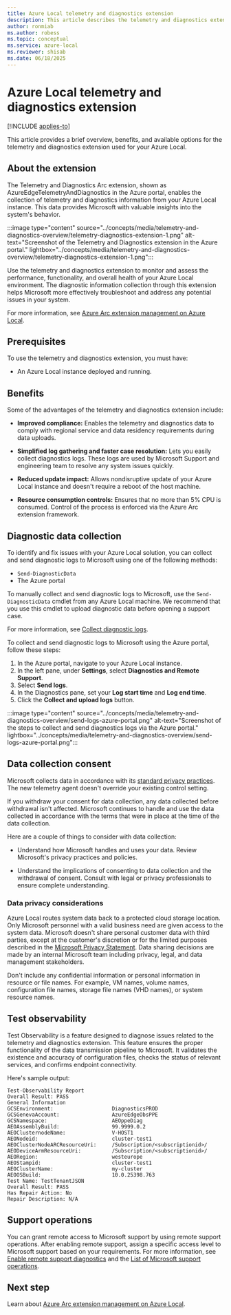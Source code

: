 ```yaml
---
title: Azure Local telemetry and diagnostics extension
description: This article describes the telemetry and diagnostics extension in Azure Local.
author: ronmiab
ms.author: robess
ms.topic: conceptual
ms.service: azure-local
ms.reviewer: shisab
ms.date: 06/18/2025
---
```

# Azure Local telemetry and diagnostics extension

[!INCLUDE [applies-to](../includes/hci-applies-to-23h2-22h2.md)]

This article provides a brief overview, benefits, and available options for the telemetry and diagnostics extension used for your Azure Local.

## About the extension

The Telemetry and Diagnostics Arc extension, shown as AzureEdgeTelemetryAndDiagnostics in the Azure portal, enables the collection of telemetry and diagnostics information from your Azure Local instance. This data provides Microsoft with valuable insights into the system's behavior.

:::image type="content" source="../concepts/media/telemetry-and-diagnostics-overview/telemetry-diagnostics-extension-1.png" alt-text="Screenshot of the Telemetry and Diagnostics extension in the Azure portal." lightbox="../concepts/media/telemetry-and-diagnostics-overview/telemetry-diagnostics-extension-1.png":::

Use the telemetry and diagnostics extension to monitor and assess the performance, functionality, and overall health of your Azure Local environment. The diagnostic information collection through this extension helps Microsoft more effectively troubleshoot and address any potential issues in your system.

For more information, see [Azure Arc extension management on Azure Local](../manage/arc-extension-management.md#azure-managed-extensions-in-azure-local).

## Prerequisites

To use the telemetry and diagnostics extension, you must have:

- An Azure Local instance deployed and running.

## Benefits

Some of the advantages of the telemetry and diagnostics extension include:

- **Improved compliance:** Enables the telemetry and diagnostics data to comply with regional service and data residency requirements during data uploads.
  
- **Simplified log gathering and faster case resolution:** Lets you easily collect diagnostics logs. These logs are used by Microsoft Support and engineering team to resolve any system issues quickly.

- **Reduced update impact:** Allows nondisruptive update of your Azure Local instance and doesn't require a reboot of the host machine.

- **Resource consumption controls:** Ensures that no more than 5% CPU is consumed. Control of the process is enforced via the Azure Arc extension framework.

## Diagnostic data collection

To identify and fix issues with your Azure Local solution, you can collect and send diagnostic logs to Microsoft using one of the following methods:

- `Send-DiagnosticData`
- The Azure portal

To manually collect and send diagnostic logs to Microsoft, use the `Send-DiagnosticData` cmdlet from any Azure Local machine. We recommend that you use this cmdlet to upload diagnostic data before opening a support case.

For more information, see [Collect diagnostic logs](../manage/collect-logs.md).

To collect and send diagnostic logs to Microsoft using the Azure portal, follow these steps:

1. In the Azure portal, navigate to your Azure Local instance.
1. In the left pane, under **Settings**, select **Diagnostics and Remote Support**.
1. Select **Send logs**.
1. In the Diagnostics pane, set your **Log start time** and **Log end time**.
1. Click the **Collect and upload logs** button.

:::image type="content" source="../concepts/media/telemetry-and-diagnostics-overview/send-logs-azure-portal.png" alt-text="Screenshot of the steps to collect and send diagnostics logs via the Azure portal." lightbox="../concepts/media/telemetry-and-diagnostics-overview/send-logs-azure-portal.png":::

## Data collection consent

Microsoft collects data in accordance with its [standard privacy practices](https://privacy.microsoft.com/). The new telemetry agent doesn't override your existing control setting.

If you withdraw your consent for data collection, any data collected before withdrawal isn't affected. Microsoft continues to handle and use the data collected in accordance with the terms that were in place at the time of the data collection.

Here are a couple of things to consider with data collection:

- Understand how Microsoft handles and uses your data. Review Microsoft's privacy practices and policies.

- Understand the implications of consenting to data collection and the withdrawal of consent. Consult with legal or privacy professionals to ensure complete understanding.

### Data privacy considerations

Azure Local routes system data back to a protected cloud storage location. Only Microsoft personnel with a valid business need are given access to the system data. Microsoft doesn't share personal customer data with third parties, except at the customer's discretion or for the limited purposes described in the [Microsoft Privacy Statement](https://privacy.microsoft.com/privacystatement). Data sharing decisions are made by an internal Microsoft team including privacy, legal, and data management stakeholders.

Don't include any confidential information or personal information in resource or file names. For example, VM names, volume names, configuration file names, storage file names (VHD names), or system resource names.

## Test observability

Test Observability is a feature designed to diagnose issues related to the telemetry and diagnostics extension. This feature ensures the proper functionality of the data transmission pipeline to Microsoft. It validates the existence and accuracy of configuration files, checks the status of relevant services, and confirms endpoint connectivity.

Here's sample output:

```output
Test-Observability Report 
Overall Result: PASS
General Information
GCSEnvironment:                   DiagnosticsPROD
GCSGenevaAccount:                 AzureEdgeObsPPE
GCSNamespace:                     AEOppeDiag
AEOAssemblyBuild:                 99.9999.0.2
AEOClusternodeName:               V-HOST1
AEONodeid:                        cluster-test1
AEOClusterNodeARCResourceUri:     /Subscription/<subscriptionid>/
AEODeviceArmResourceUri:          /Subscription/<subscriptionid>/
AEORegion:                        westeurope
AEOStampid:                       cluster-test1
AEOClusterName:                   my-cluster
AEOOSBuild:                       10.0.25398.763
Test Name: TestTenantJSON
Overall Result: PASS 
Has Repair Action: No 
Repair Description: N/A
```

## Support operations

You can grant remote access to Microsoft support by using remote support operations. After enabling remote support, assign a specific access level to Microsoft support based on your requirements. For more information, see [Enable remote support diagnostics](../manage/get-remote-support.md#enable-remote-support-diagnostics) and the [List of Microsoft support operations](../manage/remote-support-arc-extension.md#list-of-microsoft-support-operations).

## Next step

Learn about [Azure Arc extension management on Azure Local](../manage/arc-extension-management.md).
